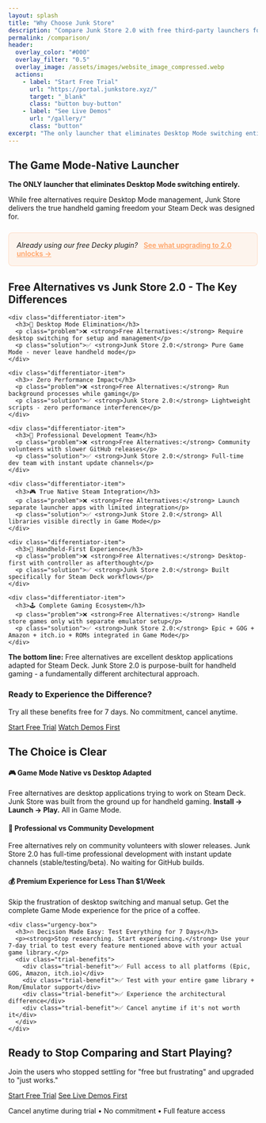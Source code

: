 ```yaml
---
layout: splash
title: "Why Choose Junk Store"
description: "Compare Junk Store 2.0 with free third-party launchers for Epic, GOG, Amazon & itch.io games. Discover the Game Mode-native difference."
permalink: /comparison/
header:
  overlay_color: "#000"
  overlay_filter: "0.5"
  overlay_image: /assets/images/website_image_compressed.webp
  actions:
    - label: "Start Free Trial"
      url: "https://portal.junkstore.xyz/"
      target: "_blank"
      class: "button buy-button"
    - label: "See Live Demos"
      url: "/gallery/"
      class: "button"
excerpt: "The only launcher that eliminates Desktop Mode switching entirely - discover the Game Mode-native difference"
---
```



<section class="comparison-hero">
  <h1>The Game Mode-Native Launcher</h1>
  <p class="lead-text"><strong>The ONLY launcher that eliminates Desktop Mode switching entirely.</strong></p>
  <p>While free alternatives require Desktop Mode management, Junk Store delivers the true handheld gaming freedom your Steam Deck was designed for.</p>

  <div class="hero-upgrade-link" style="background: rgba(255, 163, 102, 0.1); border: 1px solid rgba(255, 163, 102, 0.3); border-radius: 8px; padding: 1rem; margin-top: 1.5rem;">
    <p style="margin: 0;"><em>Already using our free Decky plugin?</em> &nbsp;&nbsp;<a href="/upgrade/" style="color: #ffa366; font-weight: 600; text-decoration: underline;">See what upgrading to 2.0 unlocks →</a></p>
  </div>
</section>

<section class="major-differentiators">
  <h2>Free Alternatives vs Junk Store 2.0 - The Key Differences</h2>
  <div class="differentiator-grid">

    <div class="differentiator-item">
      <h3>🎯 Desktop Mode Elimination</h3>
      <p class="problem">❌ <strong>Free Alternatives:</strong> Require desktop switching for setup and management</p>
      <p class="solution">✅ <strong>Junk Store 2.0:</strong> Pure Game Mode - never leave handheld mode</p>
    </div>

    <div class="differentiator-item">
      <h3>⚡ Zero Performance Impact</h3>
      <p class="problem">❌ <strong>Free Alternatives:</strong> Run background processes while gaming</p>
      <p class="solution">✅ <strong>Junk Store 2.0:</strong> Lightweight scripts - zero performance interference</p>
    </div>

    <div class="differentiator-item">
      <h3>🚀 Professional Development Team</h3>
      <p class="problem">❌ <strong>Free Alternatives:</strong> Community volunteers with slower GitHub releases</p>
      <p class="solution">✅ <strong>Junk Store 2.0:</strong> Full-time dev team with instant update channels</p>
    </div>

    <div class="differentiator-item">
      <h3>🎮 True Native Steam Integration</h3>
      <p class="problem">❌ <strong>Free Alternatives:</strong> Launch separate launcher apps with limited integration</p>
      <p class="solution">✅ <strong>Junk Store 2.0:</strong> All libraries visible directly in Game Mode</p>
    </div>

    <div class="differentiator-item">
      <h3>🎲 Handheld-First Experience</h3>
      <p class="problem">❌ <strong>Free Alternatives:</strong> Desktop-first with controller as afterthought</p>
      <p class="solution">✅ <strong>Junk Store 2.0:</strong> Built specifically for Steam Deck workflows</p>
    </div>

    <div class="differentiator-item">
      <h3>🕹️ Complete Gaming Ecosystem</h3>
      <p class="problem">❌ <strong>Free Alternatives:</strong> Handle store games only with separate emulator setup</p>
      <p class="solution">✅ <strong>Junk Store 2.0:</strong> Epic + GOG + Amazon + itch.io + ROMs integrated in Game Mode</p>
    </div>

  </div>

  <div class="differentiator-conclusion">
    <p><strong>The bottom line:</strong> Free alternatives are excellent desktop applications adapted for Steam Deck. Junk Store 2.0 is purpose-built for handheld gaming - a fundamentally different architectural approach.</p>
  </div>

  <div class="primary-cta">
    <h3>Ready to Experience the Difference?</h3>
    <p>Try all these benefits free for 7 days. No commitment, cancel anytime.</p>
    <div class="cta-buttons">
      <a href="https://portal.junkstore.xyz/" target="_blank" rel="noopener" class="button buy-button large">Start Free Trial</a>
      <a href="/gallery/" class="button button-secondary">Watch Demos First</a>
    </div>
  </div>

</section>





<section class="decision-section" id="decision-time">
  <div class="decision-box">
    <h2>The Choice is Clear</h2>
    <div class="decision-points">
      <div class="decision-point">
        <h4>🎮 <strong>Game Mode Native vs Desktop Adapted</strong></h4>
        <p>Free alternatives are desktop applications trying to work on Steam Deck. Junk Store was built from the ground up for handheld gaming. <strong>Install → Launch → Play.</strong> All in Game Mode.</p>
      </div>
      <div class="decision-point">
        <h4>🚀 <strong>Professional vs Community Development</strong></h4>
        <p>Free alternatives rely on community volunteers with slower releases. Junk Store 2.0 has full-time professional development with instant update channels (stable/testing/beta). No waiting for GitHub builds.</p>
      </div>
      <div class="decision-point">
        <h4>💰 <strong>Premium Experience for Less Than $1/Week</strong></h4>
        <p>Skip the frustration of desktop switching and manual setup. Get the complete Game Mode experience for the price of a coffee.</p>
      </div>
    </div>

    <div class="urgency-box">
      <h3>🔥 Decision Made Easy: Test Everything for 7 Days</h3>
      <p><strong>Stop researching. Start experiencing.</strong> Use your 7-day trial to test every feature mentioned above with your actual game library.</p>
      <div class="trial-benefits">
        <div class="trial-benefit">✅ Full access to all platforms (Epic, GOG, Amazon, itch.io)</div>
        <div class="trial-benefit">✅ Test with your entire game library + Rom/Emulator support</div>
        <div class="trial-benefit">✅ Experience the architectural difference</div>
        <div class="trial-benefit">✅ Cancel anytime if it's not worth it</div>
      </div>
    </div>
  </div>
</section>

<section class="trial-cta" id="trial">
  <div class="cta-box">
    <h2>Ready to Stop Comparing and Start Playing?</h2>
    <p>Join the users who stopped settling for "free but frustrating" and upgraded to "just works."</p>
    <div class="cta-buttons">
      <a href="https://portal.junkstore.xyz/" target="_blank" rel="noopener" class="button buy-button large" data-event="click" data-category="conversion" data-action="trial_signup" data-label="comparison_page_bottom">Start Free Trial</a>
      <a href="/gallery/" class="button large" data-event="click" data-category="engagement" data-action="view_gallery" data-label="comparison_page_bottom">See Live Demos First</a>
    </div>
    <p class="guarantee">Cancel anytime during trial • No commitment • Full feature access</p>
  </div>
</section>


<script>
function restartGif(container) {
  const gif = container.querySelector("img");
  if (gif) {
    const src = gif.getAttribute("src").split("?")[0];
    gif.setAttribute("src", `${src}?t=${Date.now()}`);
  }
}

// Improve mobile GIF popup positioning
document.addEventListener('DOMContentLoaded', function() {
  const hoverPopups = document.querySelectorAll('.hover-popup');
  
  hoverPopups.forEach(popup => {
    popup.addEventListener('mouseenter', function() {
      const gifPopup = this.querySelector('.gif-popup');
      if (gifPopup && window.innerWidth <= 768) {
        // On mobile, position popups more carefully
        const rect = this.getBoundingClientRect();
        const scrollY = window.scrollY;
        
        gifPopup.style.position = 'fixed';
        gifPopup.style.top = '10px';
        gifPopup.style.left = '50%';
        gifPopup.style.transform = 'translateX(-50%)';
      }
    });
  });

});
</script>